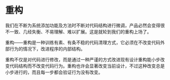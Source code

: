 # 重构
我们在不断为系统添加功能及方法时不断对代码结构进行微调，产品必然会变得很不一致、几经失衡、不易理解、难以扩展。这是就轮到我们的重构上场了。

重构——重构是一种训练有素、有条不稳的代码清理方式，它必须在不改变代码外部行为的情况下，改进程序的内部结构。

重构不仅是对代码进行修改，而是通过一种严谨的方式改进现有设计重构能小步改变代码结构而不改变代码行为。重构也许会显著改变当前设计，不过这种改变总是小步进行的，而且每一步都会验证行为没有改变。

